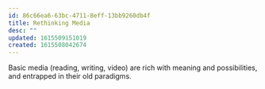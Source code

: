 ```yaml
---
id: 86c66ea6-63bc-4711-8eff-13bb9260db4f
title: Rethinking Media
desc: ""
updated: 1615509151019
created: 1615508042674
---
```


Basic media (reading, writing, video) are rich with meaning and possibilities, and entrapped in their old paradigms.
